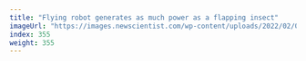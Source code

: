 ```yaml
---
title: "Flying robot generates as much power as a flapping insect"
imageUrl: "https://images.newscientist.com/wp-content/uploads/2022/02/02173513/PRI_2212320611.jpg?width=600"
index: 355
weight: 355
---
```

